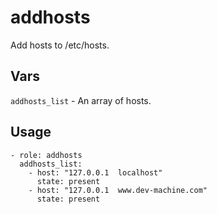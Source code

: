 # addhosts
Add hosts to /etc/hosts.

## Vars

`addhosts_list` - An array of hosts.

## Usage

```
- role: addhosts
  addhosts_list:
    - host: "127.0.0.1  localhost"
      state: present
    - host: "127.0.0.1  www.dev-machine.com"
      state: present
  
```
